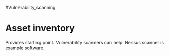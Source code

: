#Vulnerability_scanning 

# Asset inventory
Provides starting point. Vulnerability scanners can help. Nessus scanner is example software.